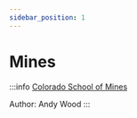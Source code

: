 ```yaml
---
sidebar_position: 1
---
```


# Mines

:::info
<a href="https://mines.edu">Colorado School of Mines</a>

Author: Andy Wood
:::

